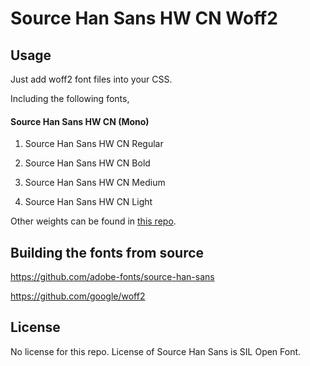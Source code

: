 Source Han Sans HW CN Woff2
=================================

## Usage

Just add woff2 font files into your CSS.

Including the following fonts,

#### Source Han Sans HW CN (Mono)

1. Source Han Sans HW CN Regular

1. Source Han Sans HW CN Bold

1. Source Han Sans HW CN Medium

1. Source Han Sans HW CN Light

Other weights can be found in [this repo](https://github.com/magiclen/source-han-sans-hw-cn-woff2-extra).

## Building the fonts from source

https://github.com/adobe-fonts/source-han-sans

https://github.com/google/woff2

## License

No license for this repo. License of Source Han Sans is SIL Open Font.